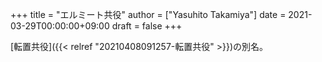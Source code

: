 +++
title = "エルミート共役"
author = ["Yasuhito Takamiya"]
date = 2021-03-29T00:00:00+09:00
draft = false
+++

[転置共役]({{< relref "20210408091257-転置共役" >}})の別名。
